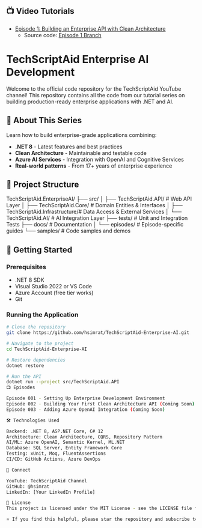 ## 📺 Video Tutorials

- [Episode 1: Building an Enterprise API with Clean Architecture](https://youtu.be/YOUR-VIDEO-ID)
  - Source code: [Episode 1 Branch](https://github.com/hsimrat/TechScriptAid-Enterprise-AI/tree/episode-1)


# TechScriptAid Enterprise AI Development

Welcome to the official code repository for the TechScriptAid YouTube channel! This repository contains all the code from our tutorial series on building production-ready enterprise applications with .NET and AI.

## 🎯 About This Series

Learn how to build enterprise-grade applications combining:
- **.NET 8** - Latest features and best practices
- **Clean Architecture** - Maintainable and testable code
- **Azure AI Services** - Integration with OpenAI and Cognitive Services
- **Real-world patterns** - From 17+ years of enterprise experience

## 📁 Project Structure
TechScriptAid.EnterpriseAI/
├── src/
│   ├── TechScriptAid.API/           # Web API Layer
│   ├── TechScriptAid.Core/          # Domain Entities & Interfaces
│   ├── TechScriptAid.Infrastructure/# Data Access & External Services
│   └── TechScriptAid.AI/            # AI Integration Layer
├── tests/                           # Unit and Integration Tests
├── docs/                            # Documentation
│   └── episodes/                    # Episode-specific guides
└── samples/                         # Code samples and demos

## 🚀 Getting Started

### Prerequisites
- .NET 8 SDK
- Visual Studio 2022 or VS Code
- Azure Account (free tier works)
- Git

### Running the Application
```bash
# Clone the repository
git clone https://github.com/hsimrat/TechScriptAid-Enterprise-AI.git

# Navigate to the project
cd TechScriptAid-Enterprise-AI

# Restore dependencies
dotnet restore

# Run the API
dotnet run --project src/TechScriptAid.API
📺 Episodes

Episode 001 - Setting Up Enterprise Development Environment
Episode 002 - Building Your First Clean Architecture API (Coming Soon)
Episode 003 - Adding Azure OpenAI Integration (Coming Soon)

🛠️ Technologies Used

Backend: .NET 8, ASP.NET Core, C# 12
Architecture: Clean Architecture, CQRS, Repository Pattern
AI/ML: Azure OpenAI, Semantic Kernel, ML.NET
Database: SQL Server, Entity Framework Core
Testing: xUnit, Moq, FluentAssertions
CI/CD: GitHub Actions, Azure DevOps

📧 Connect

YouTube: TechScriptAid Channel
GitHub: @hsimrat
LinkedIn: [Your LinkedIn Profile]

📝 License
This project is licensed under the MIT License - see the LICENSE file for details.

⭐ If you find this helpful, please star the repository and subscribe to the channel!
